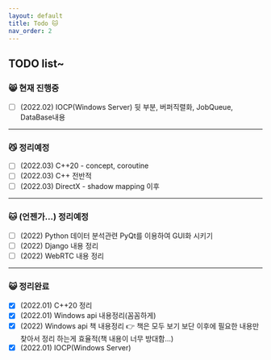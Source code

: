 ```yaml
---
layout: default
title: Todo 🐱
nav_order: 2
---
```


## TODO list~

### 😸 현재 진행중

 - [ ] (2022.02) IOCP(Windows Server) 뒷 부분, 버퍼직렬화, JobQueue, DataBase내용

---

### 😼 정리예정

 - [ ] (2022.03) C++20 - concept, coroutine
 - [ ] (2022.03) C++ 전반적
 - [ ] (2022.03) DirectX - shadow mapping 이후

---

### 🐱 (언젠가...) 정리예정

 - [ ] (2022) Python 데이터 분석관련 PyQt를 이용하여 GUI화 시키기
 - [ ] (2022) Django 내용 정리
 - [ ] (2022) WebRTC 내용 정리

---

### 😺 정리완료

 - [X] (2022.01) C++20 정리
 - [X] (2022.01) Windows api 내용정리(꼼꼼하게)
 - [X] (2022) Windows api 책 내용정리 👉 책은 모두 보기 보단 이후에 필요한 내용만 찾아서 정리 하는게 효율적(책 내용이 너무 방대함...)
 - [X] (2022.01) IOCP(Windows Server)